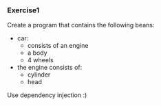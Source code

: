 ### Exercise1
Create a program that contains the following beans:
- car:
   - consists of an engine
   - a body
   - 4 wheels
- the engine consists of:
   - cylinder
   - head

Use dependency injection :)
